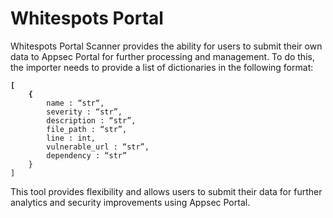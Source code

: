 # Whitespots Portal

Whitespots Portal Scanner provides the ability for users to submit their own data to Appsec Portal for further processing and management. To do this, the importer needs to provide a list of dictionaries in the following format:

<pre><code><strong>[
</strong><strong>    {
</strong>        name : “str“,
        severity : “str”,
        description : “str”,
        file_path : “str”,
        line : int,
        vulnerable_url : “str”,
        dependency : “str”
    }
]
</code></pre>

This tool provides flexibility and allows users to submit their data for further analytics and security improvements using Appsec Portal.
